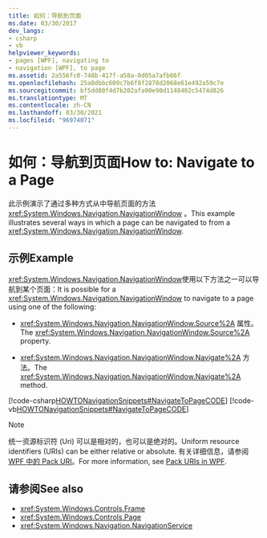 ```yaml
---
title: 如何：导航到页面
ms.date: 03/30/2017
dev_langs:
- csharp
- vb
helpviewer_keywords:
- pages [WPF], navigating to
- navigation [WPF], to page
ms.assetid: 2a556fc0-748b-417f-a58a-0d05a7afb66f
ms.openlocfilehash: 25a0dbbc609c7b6f8f2878d2068e61e492a59c7e
ms.sourcegitcommit: bf5dd80f4d7b202afa90e90d1148402c5474d826
ms.translationtype: MT
ms.contentlocale: zh-CN
ms.lasthandoff: 03/30/2021
ms.locfileid: "96974071"
---
```

# <a name="how-to-navigate-to-a-page"></a><span data-ttu-id="1ae03-102">如何：导航到页面</span><span class="sxs-lookup"><span data-stu-id="1ae03-102">How to: Navigate to a Page</span></span>
<span data-ttu-id="1ae03-103">此示例演示了通过多种方式从中导航页面的方法 <xref:System.Windows.Navigation.NavigationWindow> 。</span><span class="sxs-lookup"><span data-stu-id="1ae03-103">This example illustrates several ways in which a page can be navigated to from a <xref:System.Windows.Navigation.NavigationWindow>.</span></span>  
  
## <a name="example"></a><span data-ttu-id="1ae03-104">示例</span><span class="sxs-lookup"><span data-stu-id="1ae03-104">Example</span></span>  
 <span data-ttu-id="1ae03-105"><xref:System.Windows.Navigation.NavigationWindow>使用以下方法之一可以导航到某个页面：</span><span class="sxs-lookup"><span data-stu-id="1ae03-105">It is possible for a <xref:System.Windows.Navigation.NavigationWindow> to navigate to a page using one of the following:</span></span>  
  
- <span data-ttu-id="1ae03-106"><xref:System.Windows.Navigation.NavigationWindow.Source%2A> 属性。</span><span class="sxs-lookup"><span data-stu-id="1ae03-106">The <xref:System.Windows.Navigation.NavigationWindow.Source%2A> property.</span></span>  
  
- <span data-ttu-id="1ae03-107"><xref:System.Windows.Navigation.NavigationWindow.Navigate%2A> 方法。</span><span class="sxs-lookup"><span data-stu-id="1ae03-107">The <xref:System.Windows.Navigation.NavigationWindow.Navigate%2A> method.</span></span>  
  
 [!code-csharp[HOWTONavigationSnippets#NavigateToPageCODE](~/samples/snippets/csharp/VS_Snippets_Wpf/HOWTONavigationSnippets/CSharp/MainWindow.xaml.cs#navigatetopagecode)]
 [!code-vb[HOWTONavigationSnippets#NavigateToPageCODE](~/samples/snippets/visualbasic/VS_Snippets_Wpf/HOWTONavigationSnippets/visualbasic/mainwindow.xaml.vb#navigatetopagecode)]  
  
> [!NOTE]
> <span data-ttu-id="1ae03-108">统一资源标识符 (Uri) 可以是相对的，也可以是绝对的。</span><span class="sxs-lookup"><span data-stu-id="1ae03-108">Uniform resource identifiers (URIs) can be either relative or absolute.</span></span> <span data-ttu-id="1ae03-109">有关详细信息，请参阅 [WPF 中的 Pack URI](pack-uris-in-wpf.md)。</span><span class="sxs-lookup"><span data-stu-id="1ae03-109">For more information, see [Pack URIs in WPF](pack-uris-in-wpf.md).</span></span>  
  
## <a name="see-also"></a><span data-ttu-id="1ae03-110">请参阅</span><span class="sxs-lookup"><span data-stu-id="1ae03-110">See also</span></span>

- <xref:System.Windows.Controls.Frame>
- <xref:System.Windows.Controls.Page>
- <xref:System.Windows.Navigation.NavigationService>
